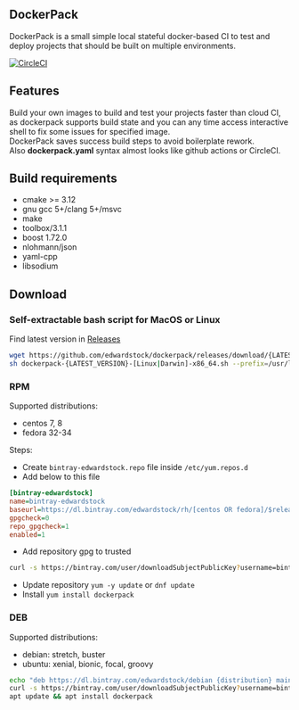 DockerPack
----------------
DockerPack is a small simple local stateful docker-based CI to test and deploy projects that should be built on multiple environments.

[![CircleCI](https://circleci.com/gh/edwardstock/dockerpack/tree/master.svg?style=svg)](https://circleci.com/gh/edwardstock/dockerpack/tree/master)


## Features
Build your own images to build and test your projects faster than cloud CI, as
dockerpack supports build state and you can any time access interactive shell to fix some issues for specified image.<br/>
DockerPack saves success build steps to avoid boilerplate rework.<br/>
Also **dockerpack.yaml** syntax almost looks like github actions or CircleCI.


## Build requirements
* cmake >= 3.12
* gnu gcc 5+/clang 5+/msvc
* make
* toolbox/3.1.1
* boost 1.72.0
* nlohmann/json
* yaml-cpp
* libsodium


## Download

### Self-extractable bash script for MacOS or Linux
Find latest version in [Releases](https://github.com/edwardstock/dockerpack/releases/latest)
```bash
wget https://github.com/edwardstock/dockerpack/releases/download/{LATEST_VERSION}/dockerpack-{LATEST_VERSION}-[Linux|Darwin]-x86_64.sh
sh dockerpack-{LATEST_VERSION}-[Linux|Darwin]-x86_64.sh --prefix=/usr/local --skip-license
```

### RPM
Supported distributions:
- centos 7, 8
- fedora 32-34

Steps:
* Create `bintray-edwardstock.repo` file inside `/etc/yum.repos.d`
* Add below to this file
```ini
[bintray-edwardstock]
name=bintray-edwardstock
baseurl=https://dl.bintray.com/edwardstock/rh/[centos OR fedora]/$releasever/$basearch
gpgcheck=0
repo_gpgcheck=1
enabled=1
```
* Add repository gpg to trusted
```bash
curl -s https://bintray.com/user/downloadSubjectPublicKey?username=bintray | gpg --import
```
* Update repository `yum -y update` or `dnf update`
* Install  `yum install dockerpack`

### DEB
Supported distributions:
- debian: stretch, buster
- ubuntu: xenial, bionic, focal, groovy

```bash
echo "deb https://dl.bintray.com/edwardstock/debian {distribution} main" | sudo tee -a /etc/apt/sources.list
curl -s https://bintray.com/user/downloadSubjectPublicKey?username=bintray | sudo apt-key add -
apt update && apt install dockerpack
```